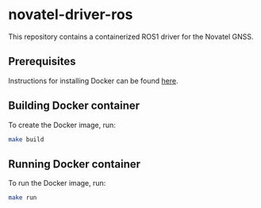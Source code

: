 # novatel-driver-ros
This repository contains a containerized ROS1 driver for the Novatel GNSS. 

## Prerequisites
Instructions for installing Docker can be found [here](https://docs.docker.com/engine/install/debian/).

## Building Docker container
To create the Docker image, run:
```bash
make build
```

## Running Docker container
To run the Docker image, run:
```bash
make run
```